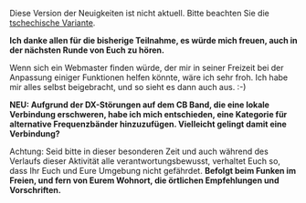 <p class="alert alert-info small">Diese Version der Neuigkeiten ist nicht aktuell. Bitte beachten Sie die <a href="/lang/cs">tschechische Variante</a>.</p>

**Ich danke allen für die bisherige Teilnahme, es würde mich freuen, auch in der nächsten Runde von Euch zu hören.**

Wenn sich ein Webmaster finden würde, der mir in seiner Freizeit bei der Anpassung einiger Funktionen helfen könnte, wäre ich sehr froh. Ich habe mir alles selbst beigebracht, und so sieht es dann auch aus. :-)

**NEU: Aufgrund der DX-Störungen auf dem CB Band, die eine lokale Verbindung erschweren, habe ich mich entschieden, eine Kategorie für alternative Frequenzbänder hinzuzufügen. Vielleicht gelingt damit eine Verbindung?**

<span class="text-info">Achtung: Seid bitte in dieser besonderen Zeit und auch während des Verlaufs dieser Aktivität alle verantwortungsbewusst, verhaltet Euch so, dass Ihr Euch und Eure Umgebung nicht gefährdet. **Befolgt beim Funken im Freien, und fern von Eurem Wohnort, die örtlichen Empfehlungen und Vorschriften.**</span>
